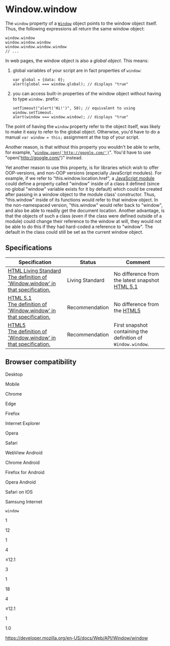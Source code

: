 Window.window
=============

The `window` property of a [`Window`](../window) object points to the window object itself. Thus, the following expressions all return the same window object:

    window.window
    window.window.window
    window.window.window.window
    // ...

In web pages, the window object is also a *global object*. This means:

1.  global variables of your script are in fact properties of `window`:

        var global = {data: 0};
        alert(global === window.global); // displays "true"

2.  you can access built-in properties of the window object without having to type `window.` prefix:

        setTimeout("alert('Hi!')", 50); // equivalent to using window.setTimeout.
        alert(window === window.window); // displays "true"

The point of having the `window` property refer to the object itself, was likely to make it easy to refer to the global object. Otherwise, you'd have to do a manual `var window = this;` assignment at the top of your script.

Another reason, is that without this property you wouldn't be able to write, for example, "[`window.open('http://google.com/')`](open)". You'd have to use "open('http://google.com/')" instead.

Yet another reason to use this property, is for libraries which wish to offer OOP-versions, and non-OOP versions (especially JavaScript modules). For example, if we refer to "this.window.location.href", a [JavaScript module](https://developer.mozilla.org/en-US/docs/Mozilla/JavaScript_code_modules) could define a property called "window" inside of a class it defined (since no global "window" variable exists for it by default) which could be created after passing in a window object to the module class' constructor. Thus, "this.window" inside of its functions would refer to that window object. In the non-namespaced version, "this.window" would refer back to "window", and also be able to readily get the document location. Another advantage, is that the objects of such a class (even if the class were defined outside of a module) could change their reference to the window at will, they would not be able to do this if they had hard-coded a reference to "window". The default in the class could still be set as the current window object.

Specifications
--------------

<table><thead><tr class="header"><th>Specification</th><th>Status</th><th>Comment</th></tr></thead><tbody><tr class="odd"><td><a href="https://html.spec.whatwg.org/multipage/#dom-window">HTML Living Standard<br />
<span class="small">The definition of 'Window.window' in that specification.</span></a></td><td><span class="spec-living">Living Standard</span></td><td>No difference from the latest snapshot <a href="https://www.w3.org/TR/html51/">HTML 5.1</a></td></tr><tr class="even"><td><a href="https://www.w3.org/TR/html51/browsers.html#dom-window">HTML 5.1<br />
<span class="small">The definition of 'Window.window' in that specification.</span></a></td><td><span class="spec-rec">Recommendation</span></td><td>No difference from the <a href="https://www.w3.org/TR/html52/">HTML5</a></td></tr><tr class="odd"><td><a href="https://www.w3.org/TR/html52/browsers.html#dom-window">HTML5<br />
<span class="small">The definition of 'Window.window' in that specification.</span></a></td><td><span class="spec-rec">Recommendation</span></td><td>First snapshot containing the definition of <code>Window.window</code>.</td></tr></tbody></table>

Browser compatibility
---------------------

Desktop

Mobile

Chrome

Edge

Firefox

Internet Explorer

Opera

Safari

WebView Android

Chrome Android

Firefox for Android

Opera Android

Safari on IOS

Samsung Internet

`window`

1

12

1

4

≤12.1

3

1

18

4

≤12.1

1

1.0

<a href="https://developer.mozilla.org/en-US/docs/Web/API/Window/window" class="_attribution-link">https://developer.mozilla.org/en-US/docs/Web/API/Window/window</a>
